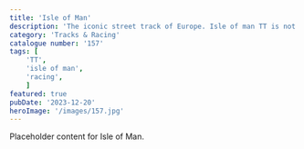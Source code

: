 ```yaml
---
title: 'Isle of Man'
description: 'The iconic street track of Europe. Isle of man TT is not for week hearted. Racers hit record speed for pure adrenaline and crowd entertainment. Plenty of varitions on this model. Emobossed. Flat. Large and small.'
category: 'Tracks & Racing'
catalogue number: '157'
tags: [
    'TT', 
    'isle of man',
    'racing', 
    ]
featured: true
pubDate: '2023-12-20'
heroImage: '/images/157.jpg'
---
```


Placeholder content for Isle of Man.